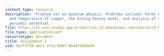 ```yaml
---
content_type: resource
description: 'Problem set on quantum physics. Problems include: Fermi energy, velocity
  and temperature of copper, the Kronig-Penney model, and analysis of a general one-dimensional
  periodic potential.'
file: https://ol-ocw-studio-app-production.s3.amazonaws.com/courses/8-06-quantum-physics-iii-spring-2005/9e3f5f56abc13f1a0d676bddf6456e44_ps2.pdf
file_type: application/pdf
resourcetype: Document
title: Assignment 2
uid: 9e3f5f56-abc1-3f1a-0d67-6bddf6456e44
---
```

